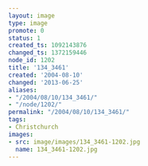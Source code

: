 ```yaml
---
layout: image
type: image
promote: 0
status: 1
created_ts: 1092143876
changed_ts: 1372159446
node_id: 1202
title: '134_3461'
created: '2004-08-10'
changed: '2013-06-25'
aliases:
- "/2004/08/10/134_3461/"
- "/node/1202/"
permalink: "/2004/08/10/134_3461/"
tags:
- Christchurch
images:
- src: image/images/134_3461-1202.jpg
  name: 134_3461-1202.jpg
---
```


